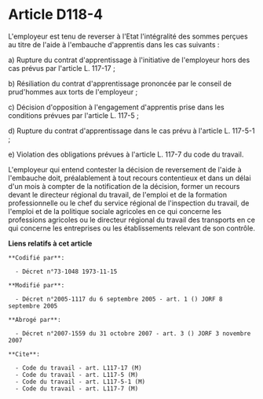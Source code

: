 # Article D118-4

L'employeur est tenu de reverser à l'Etat l'intégralité des sommes perçues au titre de l'aide à l'embauche d'apprentis dans
les cas suivants :

a) Rupture du contrat d'apprentissage à l'initiative de l'employeur hors des cas prévus par l'article L. 117-17 ;

b) Résiliation du contrat d'apprentissage prononcée par le conseil de prud'hommes aux torts de l'employeur ;

c) Décision d'opposition à l'engagement d'apprentis prise dans les conditions prévues par l'article L. 117-5 ;

d) Rupture du contrat d'apprentissage dans le cas prévu à l'article L. 117-5-1 ;

e) Violation des obligations prévues à l'article L. 117-7 du code du travail.

L'employeur qui entend contester la décision de reversement de l'aide à l'embauche doit, préalablement à tout recours
contentieux et dans un délai d'un mois à compter de la notification de la décision, former un recours devant le directeur
régional du travail, de l'emploi et de la formation professionnelle ou le chef du service régional de l'inspection du
travail, de l'emploi et de la politique sociale agricoles en ce qui concerne les professions agricoles ou le directeur
régional du travail des transports en ce qui concerne les entreprises ou les établissements relevant de son contrôle.

**Liens relatifs à cet article**

	**Codifié par**:

	  - Décret n°73-1048 1973-11-15

	**Modifié par**:

	  - Décret n°2005-1117 du 6 septembre 2005 - art. 1 () JORF 8 septembre 2005

	**Abrogé par**:

	  - Décret n°2007-1559 du 31 octobre 2007 - art. 3 () JORF 3 novembre 2007

	**Cite**:

	  - Code du travail - art. L117-17 (M)
	  - Code du travail - art. L117-5 (M)
	  - Code du travail - art. L117-5-1 (M)
	  - Code du travail - art. L117-7 (M)
